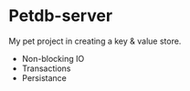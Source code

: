 # Petdb-server
My pet project in creating a key & value store.

* Non-blocking IO
* Transactions
* Persistance
